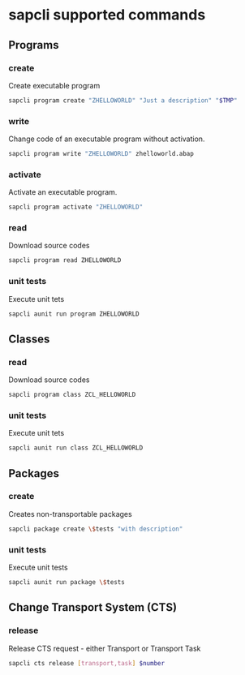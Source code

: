 # sapcli supported commands

## Programs

### create

Create executable program

```bash
sapcli program create "ZHELLOWORLD" "Just a description" "$TMP"
```

### write

Change code of an executable program without activation.

```bash
sapcli program write "ZHELLOWORLD" zhelloworld.abap
```

### activate

Activate an executable program.

```bash
sapcli program activate "ZHELLOWORLD"
```

### read

Download source codes

```bash
sapcli program read ZHELLOWORLD
```

### unit tests

Execute unit tets

```bash
sapcli aunit run program ZHELLOWORLD
```

## Classes

### read

Download source codes

```bash
sapcli program class ZCL_HELLOWORLD
```

### unit tests

Execute unit tets

```bash
sapcli aunit run class ZCL_HELLOWORLD
```

## Packages

### create

Creates non-transportable packages

```bash
sapcli package create \$tests "with description"
```

### unit tests

Execute unit tests

```bash
sapcli aunit run package \$tests
```

## Change Transport System (CTS)

### release

Release CTS request - either Transport or Transport Task

```bash
sapcli cts release [transport,task] $number
```
